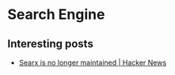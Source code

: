 # Search Engine

## Interesting posts

- [Searx is no longer maintained \| Hacker News](https://news.ycombinator.com/item?id=37426223)
